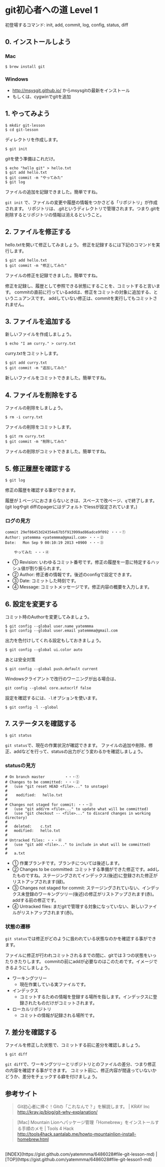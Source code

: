 # git初心者への道 Level 1

初登場するコマンド: init, add, commit, log, config, status, diff

## 0. インストールしよう

### Mac

```
$ brew install git
```

### Windows

* http://msysgit.github.io/ からmsysgitの最新をインストール
* もしくは、cygwinでgitを追加

## 1. やってみよう

```
$ mkdir git-lesson
$ cd git-lesson
```
ディレクトリを作成します。

```
$ git init
```
gitを使う準備はこれだけ。

```
$ echo "hello git" > hello.txt
$ git add hello.txt
$ git commit -m "やってみた"
$ git log
```
ファイルの追加を記録できました。簡単ですね。

```git init``` で、ファイルの変更や履歴の情報をつかさどる「リポジトリ」が作成されます。
リポジトリは、.gitというディレクトリで管理されます。つまり.gitを削除するとリポジトリの情報は消えるということ。

## 2. ファイルを修正する

hello.txtを開いて修正してみましょう。
修正を記録するには下記のコマンドを実行します。

```
$ git add hello.txt
$ git commit -m "修正してみた"
```
ファイルの修正を記録できました。簡単ですね。

修正を記録し、履歴として参照できる状態にすることを、コミットすると言います。
commitの直前に行っているaddは、修正をコミットの対象に追加する、というニュアンスです。
addしていない修正は、commitを実行してもコミットされません。

## 3. ファイルを追加する

新しいファイルを作成しましょう。

```
$ echo "I am curry." > curry.txt
```

curry.txtをコミットします。
```
$ git add curry.txt
$ git commit -m "追加してみた"
```

新しいファイルをコミットできました。簡単ですね。


## 4. ファイルを削除をする

ファイルの削除をしましょう。

```
$ rm -i curry.txt
```

ファイルの削除をコミットします。
```
$ git rm curry.txt
$ git commit -m "削除してみた"
```

ファイルの削除がコミットできました。簡単ですね。

## 5. 修正履歴を確認する

```
$ git log
```
修正の履歴を確認する事ができます。

履歴が１ページにおさまらないときは、スペースで改ページ、```q```で終了します。
(git logやgit diffのpagerにはデフォルトでlessが設定されています。)

### ログの見方

```
commit 29ef86453d24354e67b5f913999ad86adce9f092 ・・・①
Author: yatemmma <yatemmma@gmail.com> ・・・②
Date:   Mon Sep 9 00:10:19 2013 +0900 ・・・③

    やってみた ・・・④
```

* ① Revision: いわゆるコミット番号です。修正の履歴を一意に特定するハッシュ値が割り振られます。
* ② Author: 修正者の情報です。後述のconfigで設定できます。
* ③ Date: コミットした時刻です。
* ④ Message: コミットメッセージです。修正内容の概要を入力します。


## 6. 設定を変更する

コミット時のAuthorを変更してみましょう。

```
$ git config --global user.name yatemmma
$ git config --global user.email yatemmma@gmail.com
```

出力を色付けしてくれる設定もしておきましょう。

```
$ git config --global ui.color auto
```

あとは安全対策

```
$ git config --global push.default current
```

Windowsクライアントで改行のワーニングが出る場合は、

```
git config --global core.autocrlf false
```

設定を確認するには、```-l```オプションを使います。

```
$ git config -l --global
```

## 7. ステータスを確認する

```
$ git status
```

```git status```で、現在の作業状況が確認できます。
ファイルの追加や削除、修正、addなどを行って、statusの出力がどう変わるかを確認しましょう。

### statusの見方

```
# On branch master         ・・・①
# Changes to be committed: ・・・②
#   (use "git reset HEAD <file>..." to unstage)
#
#    modified:   hello.txt
#
# Changes not staged for commit: ・・・③
#   (use "git add/rm <file>..." to update what will be committed)
#   (use "git checkout -- <file>..." to discard changes in working directory)
#
#	deleted:    c.txt
#	modified:   hello.txt
#
# Untracked files: ・・・④
#   (use "git add <file>..." to include in what will be committed)
#
#	a.txt
```

* ① 作業ブランチです。ブランチについては後述します。
* ② Changes to be committed: コミットする準備ができた修正です。addしたものですね。ステージングされてインデックス(後述)に登録された修正がリストアップされます(緑)。
* ③ Changes not staged for commit: ステージングされていない、インデックス未登録のワーキングツリー(後述)の修正がリストアップされます(赤)。addする前の修正です。
* ④ Untracked files: まだgitで管理する対象になっていない、新しいファイルがリストアップされます(赤)。

### 状態の遷移

```git status```では修正がどのように扱われている状態なのかを確認する事ができます。

ファイルに修正が行われコミットされるまでの間に、gitでは３つの状態をいったりきたりします。
commitの前にaddが必要なのはこのためです。イメージできるようにしましょう。

* ワーキングツリー
    * 現在作業している実ファイルです。
* インデックス
    * コミットするための情報を登録する場所を指します。インデックスに登録されたものだけがコミットされます。
* ローカルリポジトリ
    * コミットの情報が記録される場所です。

## 7. 差分を確認する

ファイルを修正した状態で、コミットする前に差分を確認しましょう。

```
$ git diff
```

```git diff```で、ワーキングツリーとリポジトリとのファイルの差分、つまり修正の内容を確認する事ができます。
コミット前に、修正内容が間違っていないかどうか、差分をチェックする癖を付けましょう。

## 参考サイト

> Git初心者に捧ぐ！Gitの「これなんで？」を解説します。 | KRAY Inc    
> http://kray.jp/blog/git-why-explanation/

> [Mac] Mountain Lionへパッケージ管理「Homebrew」をインストールする手順のメモ | Tools 4 Hack    
> http://tools4hack.santalab.me/howto-mountainlion-install-homebrew.html


<br>
[INDEX](https://gist.github.com/yatemmma/6486028#file-git-lesson-md) | [TOP](https://gist.github.com/yatemmma/6486028#file-git-lesson1-md)